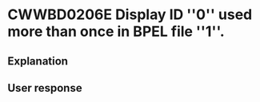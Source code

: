 # CWWBD0206E Display ID ''0'' used more than once in BPEL file ''1''.

## Explanation

## User response